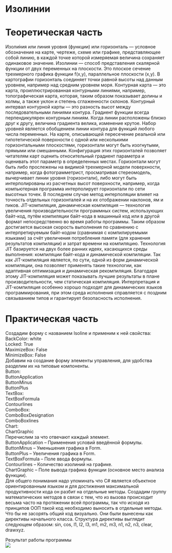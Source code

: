 # Изолинии
# Теоретическая часть
Изоли́ния  или линия уровня (функции) или горизонталь — условное обозначение на карте, чертеже, схеме или графике, представляющее собой линию, в каждой точке которой измеряемая величина сохраняет одинаковое значение. Изолинии — способ представления скалярной функции от двух переменных на плоскости. Это плоское сечение трехмерного графика функции  f(x,y), параллельное плоскости (x,y). В картографии горизонталь соединяет точки равной высоты над данным уровнем, например над средним уровнем моря. Контурная карта — это карта, проиллюстрированная контурными линиями, например, топографическая карта, которая, таким образом показывает долины и холмы, а также уклон и степень сглаженности склонов. Контурный интервал контурной карты — это разность высот между последовательными линиями контура. Градиент функции всегда перпендикулярен контурным линиям. Когда линии расположены близко друг к другу, величина градиента велика, изменение крутое. Набор уровней является обобщением линии контура для функций любого числа переменных. На карте, описывающей пересечение реальной или гипотетической поверхности с одной или несколькими горизонтальными плоскостями, горизонтали могут быть изогнутыми, прямыми или смешанными. Конфигурация этих горизонталей позволяет читателям карт оценить относительный градиент параметра и оценивать этот параметр в определенных местах. Горизонтали могут быть либо прослежены на видимой трехмерной модели поверхности, например, когда фотограмметрист, просматривая стереомодель, вычерчивает линии уровня (горизонтали), либо могут быть интерполированы из расчетных высот поверхности, например, когда компьютерная программа интерполирует горизонтали по сети высотных точек. В последнем случае метод интерполяции влияет на точность отдельных горизонталей и на их отображении наклонов, ям и пиков.
JIT-компиляция, динамическая компиляция — технология увеличения производительности программных систем, использующих байт-код, путём компиляции байт-кода в машинный код или в другой формат непосредственно во время работы программы. Таким образом достигается высокая скорость выполнения по сравнению с интерпретируемым байт-кодом (сравнимая с компилируемыми языками) за счёт увеличения потребления памяти (для хранения результатов компиляции) и затрат времени на компиляцию. Технология JIT базируется на двух более ранних идеях, касающихся среды выполнения: компиляции байт-кода и динамической компиляции.
Так как JIT-компиляция является, по сути, одной из форм динамической компиляции, она позволяет применять такие технологии, как адаптивная оптимизация и динамическая рекомпиляция. Благодаря этому JIT-компиляция может показывать лучшие результаты в плане производительности, чем статическая компиляция. Интерпретация и JIT-компиляция особенно хорошо подходят для динамических языков программирования, при этом среда исполнения справляется с поздним связыванием типов и гарантирует безопасность исполнения.
 
# Практическая часть
Создадим форму с названием Isoline и применим к ней свойства:  
	BackColor: white  
	Locked: True  
	MaximizeBox: False  
	MinimizeBox: False  
Добавим на создание форму элементы управления, для удобства разделим их на типовые компоненты.  
	Button:  
	ButtonApplication  
	ButtonMinus  
	ButtonPlus  
	TextBox:  
	TextBoxFormula  
	ContourIines  
	ComboBox:  
	ComboBoxDesignation  
	ComboBoxlines  
	Chart:  
	ChartGraphic  
Перечислим за что отвечают каждый элемент.  
ButtonApplication – Применения условий введённой формулы.  
ButtonMinus – Уменьшения графика в Form.  
ButtonPlus – Увеличения графика в Form.  
TextBoxFormula – Поле ввода формулы.  
ContourIines – Количество изолиний на графике.  
ChartGraphic – Поле вывода графика функции (основное место анализа функции).  
Для общего понимания надо упоминать что C# является объектное ориентированным языком и для достижения максимальной продуктивности кода он разбит на отдельные методы.
Создадим группу математических методов в связи с тем, что из вызова происходит весьма часто на протяжении всей программы, так что исходя из принципов ООП такой код необходимо выносить в отдельные методы. Что бы не засорять общий код визуально. Они были вынесены как директивы начального класса.
Структура директивы выглядит следующем образом: sin, cos, l1, l2, l3, m1, m2, m3, n1, n2, n3, clear, drawxyz.  

Результат работы программы  
![](https://github.com/EngineeringSoft-Mospolytech/Mathematics-for-engineers/blob/main/Метод%20конечных%20элементов/Численные%20методы/Isoline/Изолинии.png)
